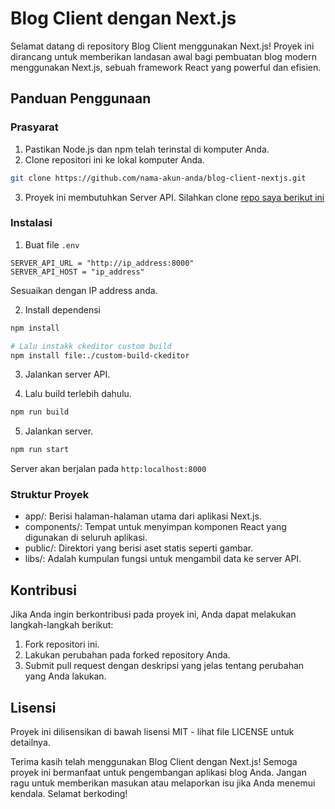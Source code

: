 # Blog Client dengan Next.js

Selamat datang di repository Blog Client menggunakan Next.js! Proyek ini dirancang untuk memberikan landasan awal bagi pembuatan blog modern menggunakan Next.js, sebuah framework React yang powerful dan efisien.

## Panduan Penggunaan

### Prasyarat

1. Pastikan Node.js dan npm telah terinstal di komputer Anda.
2. Clone repositori ini ke lokal komputer Anda.

```bash
git clone https://github.com/nama-akun-anda/blog-client-nextjs.git
```
3. Proyek ini membutuhkan Server API. Silahkan clone [repo saya berikut ini](https://github.com/Aeroxee/blog-api)

### Instalasi

1. Buat file `.env`

```env
SERVER_API_URL = "http://ip_address:8000"
SERVER_API_HOST = "ip_address"
```

Sesuaikan dengan IP address anda.

2. Install dependensi

```bash
npm install

# Lalu instakk ckeditor custom build
npm install file:./custom-build-ckeditor
```

3. Jalankan server API.

4. Lalu build terlebih dahulu.

```bash
npm run build
```

5. Jalankan server.

```bash
npm run start
```

Server akan berjalan pada  `http:localhost:8000`

### Struktur Proyek

- app/: Berisi halaman-halaman utama dari aplikasi Next.js.
- components/: Tempat untuk menyimpan komponen React yang digunakan di seluruh aplikasi.
- public/: Direktori yang berisi aset statis seperti gambar.
- libs/: Adalah kumpulan fungsi untuk mengambil data ke server API.

## Kontribusi

Jika Anda ingin berkontribusi pada proyek ini, Anda dapat melakukan langkah-langkah berikut:

1. Fork repositori ini.
2. Lakukan perubahan pada forked repository Anda.
3. Submit pull request dengan deskripsi yang jelas tentang perubahan yang Anda lakukan.

## Lisensi

Proyek ini dilisensikan di bawah lisensi MIT - lihat file LICENSE untuk detailnya.

Terima kasih telah menggunakan Blog Client dengan Next.js! Semoga proyek ini bermanfaat untuk pengembangan aplikasi blog Anda. Jangan ragu untuk memberikan masukan atau melaporkan isu jika Anda menemui kendala. Selamat berkoding!